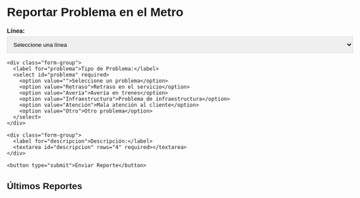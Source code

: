 <!DOCTYPE html>
<html lang="es">
<head>
  <meta charset="UTF-8">
  <meta name="viewport" content="width=device-width, initial-scale=1.0">
  <title>Reportar Problemas - MetroMan</title>
  <style>
    body { font-family: 'Arial', sans-serif; max-width: 800px; margin: 0 auto; padding: 20px; }
    .form-group { margin-bottom: 15px; }
    label { display: block; margin-bottom: 5px; font-weight: bold; }
    select, textarea, button { width: 100%; padding: 10px; border: 1px solid #ddd; }
    button { background: #0066cc; color: white; border: none; cursor: pointer; }
    .report { border: 1px solid #eee; padding: 10px; margin-bottom: 10px; }
    .status { float: right; padding: 3px 8px; border-radius: 3px; }
    .pendiente { background: #ffeb3b; }
    .en_proceso { background: #2196f3; color: white; }
    .resuelto { background: #4caf50; color: white; }
  </style>
</head>
<body>
  <h1>Reportar Problema en el Metro</h1>
  
  <form id="reportForm">
    <div class="form-group">
      <label for="linea">Línea:</label>
      <select id="linea" required>
        <option value="">Seleccione una línea</option>
        <option value="1">Línea 1</option>
        <option value="2">Línea 2</option>
        <option value="3">Línea 3</option>
        <option value="4">Línea 4</option>
        <option value="4A">Línea 4A</option>
        <option value="5">Línea 5</option>
        <option value="5B">Línea 5B</option>
      </select>
    </div>
    
    <div class="form-group">
      <label for="problema">Tipo de Problema:</label>
      <select id="problema" required>
        <option value="">Seleccione un problema</option>
        <option value="Retraso">Retraso en el servicio</option>
        <option value="Avería">Avería en trenes</option>
        <option value="Infraestructura">Problema de infraestructura</option>
        <option value="Atención">Mala atención al cliente</option>
        <option value="Otro">Otro problema</option>
      </select>
    </div>
    
    <div class="form-group">
      <label for="descripcion">Descripción:</label>
      <textarea id="descripcion" rows="4" required></textarea>
    </div>
    
    <button type="submit">Enviar Reporte</button>
  </form>
  
  <h2>Últimos Reportes</h2>
  <div id="reportsList"></div>
  
  <script>
    document.getElementById('reportForm').addEventListener('submit', async (e) => {
      e.preventDefault();
      
      const button = e.target.querySelector('button');
      button.disabled = true;
      button.textContent = 'Enviando...';
      
      try {
        const response = await fetch('https://api.bloksel.com/metroCredentials/reportar', {
          method: 'POST',
          headers: { 'Content-Type': 'application/json' },
          body: JSON.stringify({
            linea: document.getElementById('linea').value,
            problema: document.getElementById('problema').value,
            descripcion: document.getElementById('descripcion').value
          })
        });
        
        if (response.ok) {
          alert('¡Reporte enviado con éxito!');
          e.target.reset();
          loadReports();
        } else {
          const error = await response.json();
          alert(`Error: ${error.error || 'Error desconocido'}`);
        }
      } catch (err) {
        alert('Error de conexión');
      } finally {
        button.disabled = false;
        button.textContent = 'Enviar Reporte';
      }
    });
    
    async function loadReports() {
      try {
        const response = await fetch('https://api.bloksel.com/metroCredentials/reportes');
        const reports = await response.json();
        
        const container = document.getElementById('reportsList');
        container.innerHTML = reports.map(report => `
          <div class="report">
            <strong>Línea ${report.linea}</strong> - ${report.problema}
            <span class="status ${report.status}">${
              report.status.replace('_', ' ')
            }</span>
            <p>${report.descripcion || 'Sin descripción'}</p>
            <small>${new Date(report.created_at).toLocaleString()}</small>
          </div>
        `).join('');
      } catch (err) {
        console.error('Error al cargar reportes:', err);
      }
    }
    
    loadReports();
  </script>
</body>
</html>

